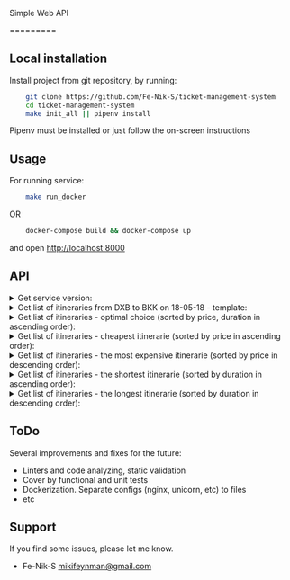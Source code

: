 
Simple Web API

=========

Local installation
------------
Install project from git repository, by running:

```bash
    git clone https://github.com/Fe-Nik-S/ticket-management-system
    cd ticket-management-system
    make init_all || pipenv install
```
  Pipenv must be installed or just follow the on-screen instructions


Usage
-----
For running service:

```bash
    make run_docker
```
OR
```bash
    docker-compose build && docker-compose up
```

and open [http://localhost:8000](http://localhost:8000/api/search/dxb180518bkk)


API
---

<details>
<summary> Get service version: </summary>

    GET /api/

</details>

<details>
<summary> Get list of itineraries from DXB to BKK on 18-05-18 - template: </summary>

    GET /api/search/DXB180518BKK?sort={price,duration}&order={asc,desc}

</details>

<details>
<summary>Get list of itineraries - optimal choice (sorted by price, duration in ascending order): </summary>

    GET /api/search/DXB180518BKK

</details>

<details>
<summary>Get list of itineraries - cheapest itinerarie (sorted by price in ascending order): </summary>

    GET /api/search/DXB180518BKK?sort=price

</details>

<details>
<summary>Get list of itineraries - the most expensive itinerarie (sorted by price in descending order): </summary>

    GET /api/search/DXB180518BKK?sort=price&order=desc

</details>

<details>
<summary> Get list of itineraries - the shortest itinerarie (sorted by duration in ascending order): </summary>

    GET /api/search/DXB180518BKK?sort=duration

</details>

<details>
<summary>Get list of itineraries - the longest itinerarie (sorted by duration in descending order): </summary>

    GET /api/search/DXB180518BKK?sort=duration&order=desc

</details>


ToDo
----------

Several improvements and fixes for the future:

- Linters and code analyzing, static validation
- Cover by functional and unit tests
- Dockerization. Separate configs (nginx, unicorn, etc) to files
- etc


Support
-------

If you find some issues, please let me know.
* Fe-Nik-S <mikifeynman@gmail.com>